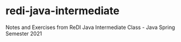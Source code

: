 # redi-java-intermediate
Notes and Exercises from ReDI Java Intermediate Class - Java Spring Semester 2021

